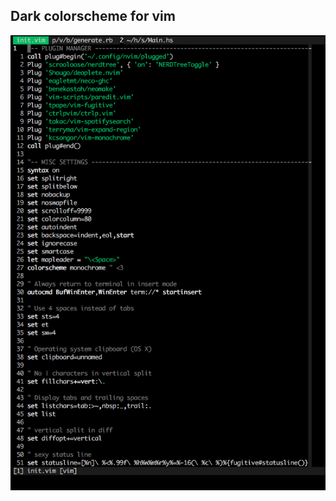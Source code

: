 ## Dark colorscheme for vim

![Screenshot](https://github.com/kcsongor/vim-monochrome/blob/master/screenshot.png)
